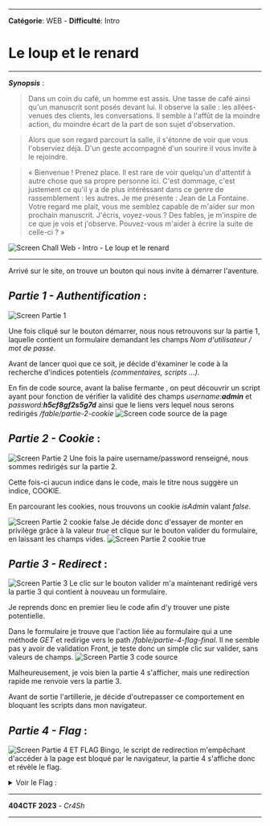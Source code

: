 ****
**Catégorie**: WEB - **Difficulté**: Intro 
# Le loup et le renard

****

***Synopsis*** :
  > Dans un coin du café, un homme est assis. Une tasse de café ainsi qu'un manuscrit sont posés devant lui. Il observe la salle : les allées-venues des clients, les conversations. Il semble à l'affût de la moindre action, du moindre écart de la part de son sujet d'observation.

  > Alors que son regard parcourt la salle, il s'étonne de voir que vous l'observiez déjà. D'un geste accompagné d'un sourire il vous invite à le rejoindre.
  
  > « Bienvenue ! Prenez place. Il est rare de voir quelqu'un d'attentif à autre chose que sa propre personne ici. C'est dommage, c'est justement ce qu'il y a de plus intéréssant dans ce genre de rassemblement : les autres. Je me présente : Jean de La Fontaine. Votre regard me plait, vous me semblez capable de m'aider sur mon prochain manuscrit. J'écris, voyez-vous ? Des fables, je m'inspire de ce que je vois et j'observe. Pouvez-vous m'aider à écrire la suite de celle-ci ? »

![Screen Chall Web - Intro - Le loup et le renard](https://github.com/Cr4Sh-Ov3R/404CTF-2023-WU/blob/main/assets/le-loup-renard/chall.png)

****
Arrivé sur le site, on trouve un bouton qui nous invite à démarrer l'aventure.

## *Partie 1 - Authentification* :

![Screen Partie 1](https://github.com/Cr4Sh-Ov3R/404CTF-2023-WU/blob/main/assets/le-loup-renard/part1.png)

  Une fois cliqué sur le bouton démarrer, nous nous retrouvons sur la partie 1, laquelle contient un formulaire demandant les champs *Nom d'utilisateur / mot de passe*.

  Avant de lancer quoi que ce soit, je décide d'éxaminer le code à la recherche d'indices potentiels *(commentaires, scripts ...)*.   

  En fin de code source, avant la balise fermante </body>, on peut découvrir un script ayant pour fonction de vérifier la validité des champs *username:**admin*** et *password:**h5cf8gf2s5g7d*** ainsi que le liens vers lequel nous serons redirigés */fable/partie-2-cookie* 
![Screen code source de la page](https://github.com/Cr4Sh-Ov3R/404CTF-2023-WU/blob/main/assets/le-loup-renard/part1-source.png)


## *Partie 2 - Cookie* :
![Screen Partie 2](https://github.com/Cr4Sh-Ov3R/404CTF-2023-WU/blob/main/assets/le-loup-renard/part2.png)
  Une fois la paire username/password renseigné, nous sommes redirigés sur la partie 2.

  Cette fois-ci aucun indice dans le code, mais le titre nous suggère un indice, COOKIE. 

  En parcourant les cookies, nous trouvons un cookie *isAdmin* valant *false*. 
  
  ![Screen Partie 2 cookie false](https://github.com/Cr4Sh-Ov3R/404CTF-2023-WU/blob/main/assets/le-loup-renard/part2-cookie.png)
  Je décide donc d'essayer de monter en privilège grâce à la valeur *true* et clique sur le bouton valider du formulaire, en laissant les champs vides.
  ![Screen Partie 2 cookie true](https://github.com/Cr4Sh-Ov3R/404CTF-2023-WU/blob/main/assets/le-loup-renard/part2-cookieTrue.png)

## *Partie 3 - Redirect* :
![Screen Partie 3](https://github.com/Cr4Sh-Ov3R/404CTF-2023-WU/blob/main/assets/le-loup-renard/part3.png)
  Le clic sur le bouton valider m'a maintenant redirigé vers la partie 3 qui contient à nouveau un formulaire.

  Je reprends donc en premier lieu le code afin d'y trouver une piste potentielle.

  Dans le formulaire je trouve que l'action liée au formulaire qui a une méthode *GET* et redirige vers le path */fable/partie-4-flag-final*. Il ne semble pas y avoir de validation Front, je teste donc un simple clic sur valider, sans valeurs de champs.
  ![Screen Partie 3 code source](https://github.com/Cr4Sh-Ov3R/404CTF-2023-WU/blob/main/assets/le-loup-renard/part3-source.png)

  Malheureusement, je vois bien la partie 4 s'afficher, mais une redirection rapide me renvoie vers la partie 3. 

  Avant de sortie l'artillerie, je décide d'outrepasser ce comportement en bloquant les scripts dans mon navigateur.

## *Partie 4 - Flag* :
![Screen Partie 4 ET FLAG](https://github.com/Cr4Sh-Ov3R/404CTF-2023-WU/blob/main/assets/le-loup-renard/part4.png)
  Bingo, le script de redirection m'empêchant d'accéder à la page est bloqué par le navigateur, la partie 4 s'affiche donc et révèle le flag.

<details>
  <summary>Voir le Flag :</summary>
  <p>404CTF{N0_frOn1_3nD_auTh3nt1ficAti0n}</p>
</details>  


****
**404CTF 2023** - *Cr4Sh*
****
